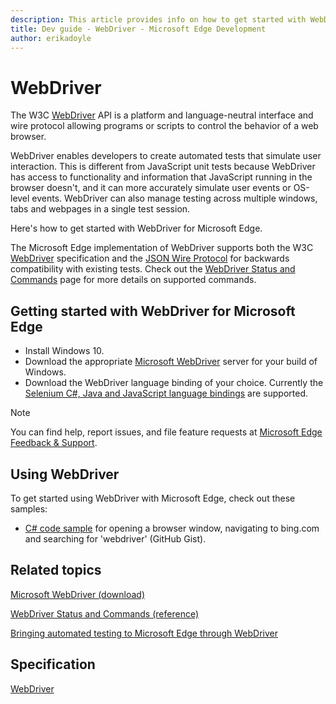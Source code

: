 ```yaml
---
description: This article provides info on how to get started with WebDriver in Microsoft Edge.
title: Dev guide - WebDriver - Microsoft Edge Development
author: erikadoyle
---
```


# WebDriver
The W3C [WebDriver](http://www.w3.org/TR/webdriver/) API is a platform and language-neutral interface and wire protocol allowing programs or scripts to control the behavior of a web browser. 

WebDriver enables developers to create automated tests that simulate user interaction. This is different from JavaScript unit tests because WebDriver has access to functionality and information that JavaScript running in the browser doesn't, and it can more accurately simulate user events or OS-level events. WebDriver can also manage testing across multiple windows, tabs and webpages in a single test session.

Here's how to get started with WebDriver for Microsoft Edge.

The Microsoft Edge implementation of WebDriver supports both the W3C [WebDriver](http://www.w3.org/TR/webdriver/) specification and the [JSON Wire Protocol](https://github.com/SeleniumHQ/selenium/wiki/JsonWireProtocol) for backwards compatibility with existing tests. Check out the [WebDriver Status and Commands](https://developer.microsoft.com/en-us/microsoft-edge/platform/documentation/webdriver-commands/) page for more details on supported commands.

## Getting started with WebDriver for Microsoft Edge
* Install Windows 10.
* Download the appropriate [Microsoft WebDriver](https://developer.microsoft.com/en-us/microsoft-edge/tools/webdriver/) server for your build of Windows.
* Download the WebDriver language binding of your choice. Currently the [Selenium C#, Java and JavaScript language bindings](http://docs.seleniumhq.org/download/) are supported.

> [!NOTE]
> You can find help, report issues, and file feature requests at [Microsoft Edge Feedback & Support](https://developer.microsoft.com/en-us/microsoft-edge/support/).


## Using WebDriver
To get started using WebDriver with Microsoft Edge, check out these samples:

* [C\# code sample](https://gist.github.com/InstyleVII/baf25274c55e891076d5#file-webdriver-cs) for opening a browser window, navigating to bing.com and searching for 'webdriver' (GitHub Gist).


## Related topics
[Microsoft WebDriver (download)](https://developer.microsoft.com/en-us/microsoft-edge/tools/webdriver/)

[WebDriver Status and Commands (reference)](https://developer.microsoft.com/en-us/microsoft-edge/platform/documentation/webdriver-commands/)

[Bringing automated testing to Microsoft Edge through WebDriver](https://blogs.windows.com/msedgedev/2015/07/23/bringing-automated-testing-to-microsoft-edge-through-webdriver/)

## Specification
[WebDriver](http://www.w3.org/TR/webdriver/)
